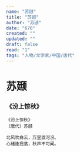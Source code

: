 ```yaml
---
name: "苏颋"
title: "苏颋"
author: "苏颋"
date: "670"
created: ""
updated: ""
draft: false
read: "1"
tags: "人物/文学家/中国/唐代"
---
```


# 苏颋

### 《汾上惊秋》

```
《汾上惊秋》
〔唐代〕苏颋

北风吹白云，万里渡河汾。
心绪逢摇落，秋声不可闻。
```
